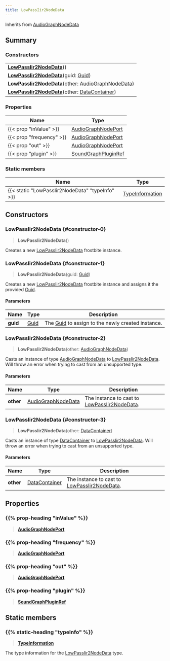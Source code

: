 ```yaml
---
title: LowPassIir2NodeData
---
```


Inherits from [AudioGraphNodeData](/vext/ref/fb/audiographnodedata)

## Summary

### Constructors

|  |
| --- |
| **[LowPassIir2NodeData](#constructor-0)**() |
| **[LowPassIir2NodeData](#constructor-1)**(guid: [Guid](/vext/ref/shared/type/guid)) |
| **[LowPassIir2NodeData](#constructor-2)**(other: [AudioGraphNodeData](/vext/ref/fb/audiographnodedata)) |
| **[LowPassIir2NodeData](#constructor-3)**(other: [DataContainer](/vext/ref/shared/type/datacontainer)) |

### Properties

| Name | Type |
| ---- | ---- |
| {{< prop "inValue" >}} | [AudioGraphNodePort](/vext/ref/fb/audiographnodeport) |
| {{< prop "frequency" >}} | [AudioGraphNodePort](/vext/ref/fb/audiographnodeport) |
| {{< prop "out" >}} | [AudioGraphNodePort](/vext/ref/fb/audiographnodeport) |
| {{< prop "plugin" >}} | [SoundGraphPluginRef](/vext/ref/fb/soundgraphpluginref) |

### Static members

| Name | Type |
| ---- | ---- |
| {{< static "LowPassIir2NodeData" "typeInfo" >}} | [TypeInformation](/vext/ref/shared/type/typeinformation) |

## Constructors

### LowPassIir2NodeData {#constructor-0}

> **LowPassIir2NodeData**()

Creates a new [LowPassIir2NodeData](/vext/ref/fb/lowpassiir2nodedata) frostbite instance.

### LowPassIir2NodeData {#constructor-1}

> **LowPassIir2NodeData**(guid: [Guid](/vext/ref/shared/type/guid))

Creates a new [LowPassIir2NodeData](/vext/ref/fb/lowpassiir2nodedata) frostbite instance and assigns it the provided [Guid](/vext/ref/shared/type/guid).

#### Parameters

| Name | Type | Description |
| ---- | ---- | ----------- |
| **guid** | [Guid](/vext/ref/shared/type/guid) | The [Guid](/vext/ref/shared/type/guid) to assign to the newly created instance. |

### LowPassIir2NodeData {#constructor-2}

> **LowPassIir2NodeData**(other: [AudioGraphNodeData](/vext/ref/fb/audiographnodedata))

Casts an instance of type [AudioGraphNodeData](/vext/ref/fb/audiographnodedata) to [LowPassIir2NodeData](/vext/ref/fb/lowpassiir2nodedata). Will throw an error when trying to cast from an unsupported type.

#### Parameters

| Name | Type | Description |
| ---- | ---- | ----------- |
| **other** | [AudioGraphNodeData](/vext/ref/fb/audiographnodedata) | The instance to cast to [LowPassIir2NodeData](/vext/ref/fb/lowpassiir2nodedata). |

### LowPassIir2NodeData {#constructor-3}

> **LowPassIir2NodeData**(other: [DataContainer](/vext/ref/shared/type/datacontainer))

Casts an instance of type [DataContainer](/vext/ref/shared/type/datacontainer) to [LowPassIir2NodeData](/vext/ref/fb/lowpassiir2nodedata). Will throw an error when trying to cast from an unsupported type.

#### Parameters

| Name | Type | Description |
| ---- | ---- | ----------- |
| **other** | [DataContainer](/vext/ref/shared/type/datacontainer) | The instance to cast to [LowPassIir2NodeData](/vext/ref/fb/lowpassiir2nodedata). |

## Properties

### {{% prop-heading "inValue" %}}

> **[AudioGraphNodePort](/vext/ref/fb/audiographnodeport)**

### {{% prop-heading "frequency" %}}

> **[AudioGraphNodePort](/vext/ref/fb/audiographnodeport)**

### {{% prop-heading "out" %}}

> **[AudioGraphNodePort](/vext/ref/fb/audiographnodeport)**

### {{% prop-heading "plugin" %}}

> **[SoundGraphPluginRef](/vext/ref/fb/soundgraphpluginref)**

## Static members

### {{% static-heading "typeInfo" %}}

> **[TypeInformation](/vext/ref/shared/type/typeinformation)**

The type information for the [LowPassIir2NodeData](/vext/ref/fb/lowpassiir2nodedata) type.

